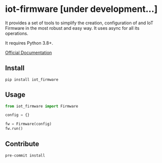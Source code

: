 # iot-firmware [under development...]

It provides a set of tools to simplify the creation, configuration of and IoT Firmware
in the most robust and easy way. It uses async for all its operations.

It requires Python 3.8+.

[Official Documentation](https://bonastreyair.github.io/iot-firmware/iot_firmware.html)

## Install

```shell
pip install iot_firmware
```

## Usage

```python
from iot_firmware import Firmware

config = {}

fw = Firmware(config)
fw.run()
```


## Contribute

```shell
pre-commit install
```
